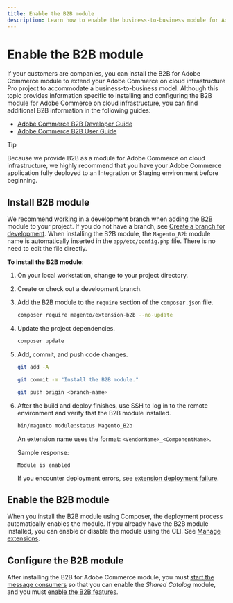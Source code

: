 ```yaml
---
title: Enable the B2B module
description: Learn how to enable the business-to-business module for Adobe Commerce on cloud infrastructure.
---
```


# Enable the B2B module

If your customers are companies, you can install the B2B for Adobe Commerce module to extend your Adobe Commerce on cloud infrastructure Pro project to accommodate a business-to-business model. Although this topic provides information specific to installing and configuring the B2B module for Adobe Commerce on cloud infrastructure, you can find additional B2B information in the following guides:

-  [Adobe Commerce B2B Developer Guide](https://developer.adobe.com/commerce/webapi/rest/b2b/)
-  [Adobe Commerce B2B User Guide](https://experienceleague.adobe.com/docs/commerce-admin/b2b/guide-overview.html)

>[!TIP]
>
>Because we provide B2B as a module for Adobe Commerce on cloud infrastructure, we highly recommend that you have your Adobe Commerce application fully deployed to an Integration or Staging environment before beginning.

## Install B2B module

We recommend working in a development branch when adding the B2B module to your project. If you do not have a branch, see [Create a branch for development](../development/cli-branches.md#create-a-branch-for-development). When installing the B2B module, the `Magento_B2b` module name is automatically inserted in the `app/etc/config.php` file. There is no need to edit the file directly.

**To install the B2B module**:

1. On your local workstation, change to your project directory.

1. Create or check out a development branch.

1. Add the B2B module to the `require` section of the `composer.json` file.

   ```bash
   composer require magento/extension-b2b --no-update
   ```

1. Update the project dependencies.

   ```bash
   composer update
   ```

1. Add, commit, and push code changes.

   ```bash
   git add -A
   ```

   ```bash
   git commit -m "Install the B2B module."
   ```

   ```bash
   git push origin <branch-name>
   ```

1. After the build and deploy finishes, use SSH to log in to the remote environment and verify that the B2B module installed.

   ```bash
   bin/magento module:status Magento_B2b
   ```

   An extension name uses the format: `<VendorName>_<ComponentName>`.

   Sample response:

   ```terminal
   Module is enabled
   ```

   If you encounter deployment errors, see [extension deployment failure][trouble].

## Enable the B2B module

When you install the B2B module using Composer, the deployment process automatically enables the module. If you already have the B2B module installed, you can enable or disable the module using the CLI. See [Manage extensions](extensions.md).

## Configure the B2B module

After installing the B2B for Adobe Commerce module, you must [start the message consumers](https://experienceleague.adobe.com/docs/commerce-admin/b2b/install.html#start-message-consumers) so that you can enable the _Shared Catalog_ module, and you must [enable the B2B features](https://experienceleague.adobe.com/docs/commerce-admin/b2b/enable-basic-features.html).

<!-- link definitions -->

[trouble]: https://devdocs.magento.com/cloud/trouble/trouble_comp-deploy-fail.html
